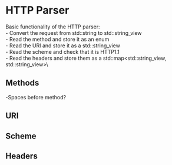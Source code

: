 # HTTP Parser

Basic functionality of the HTTP parser: \
	- Convert the request from std::string to std::string_view \
	- Read the method and store it as an enum\
	- Read the URI and store it as a std::string_view\
	- Read the scheme and check that it is HTTP1.1\
	- Read the headers and store them as a std::map<std::string_view, std::string_view>\

## Methods
-Spaces before method?

## URI

## Scheme

## Headers
